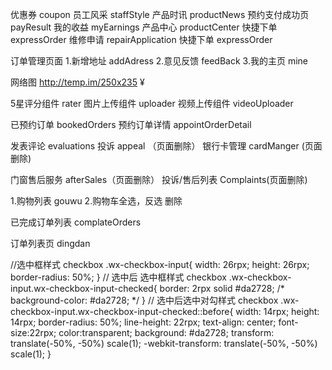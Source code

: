 优惠券 coupon
员工风采 staffStyle
产品时讯 productNews
预约支付成功页 payResult
我的收益 myEarnings
产品中心  productCenter 
快捷下单  expressOrder
维修申请  repairApplication
快捷下单  expressOrder

订单管理页面
1.新增地址 addAdress
2.意见反馈 feedBack
3.我的主页 mine
 
网络图 http://temp.im/250x235  ¥



5星评分组件 rater
图片上传组件 uploader
视频上传组件  videoUploader

 已预约订单 bookedOrders
预约订单详情 appointOrderDetail

发表评论  evaluations 
投诉      appeal （页面删除）
银行卡管理  cardManger (页面删除)

门窗售后服务  afterSales（页面删除）
投诉/售后列表  Complaints(页面删除)

1.购物列表 gouwu
2.购物车全选，反选 删除 


已完成订单列表  complateOrders

订单列表页  dingdan

//选中框样式
 checkbox .wx-checkbox-input{
      width: 26rpx;
      height: 26rpx;
      border-radius: 50%;
  }
  // 选中后 选中框样式
  checkbox .wx-checkbox-input.wx-checkbox-input-checked{
      border: 2rpx solid #da2728;
      /* background-color: #da2728; */
  }
  // 选中后选中对勾样式
  checkbox .wx-checkbox-input.wx-checkbox-input-checked::before{
      width: 14rpx;
      height: 14rpx;
       border-radius: 50%;
      line-height: 22rpx;
      text-align: center;
      font-size:22rpx;
      color:transparent;
      background: #da2728;
      transform: translate(-50%, -50%) scale(1);
      -webkit-transform: translate(-50%, -50%) scale(1);
  }

 